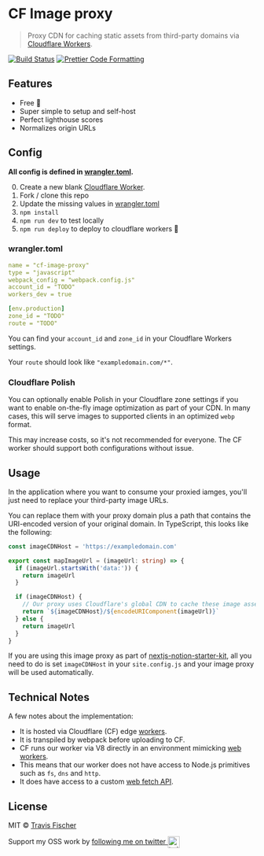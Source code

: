 # CF Image proxy

> Proxy CDN for caching static assets from third-party domains via [Cloudflare Workers](https://workers.cloudflare.com).

[![Build Status](https://github.com/transitive-bullshit/cf-image-proxy/actions/workflows/build.yml/badge.svg)](https://github.com/transitive-bullshit/cf-image-proxy/actions/workflows/build.yml) [![Prettier Code Formatting](https://img.shields.io/badge/code_style-prettier-brightgreen.svg)](https://prettier.io)

## Features

- Free 💪
- Super simple to setup and self-host
- Perfect lighthouse scores
- Normalizes origin URLs

## Config

**All config is defined in [wrangler.toml](./wrangler.toml).**

0. Create a new blank [Cloudflare Worker](https://workers.cloudflare.com).
1. Fork / clone this repo
2. Update the missing values in [wrangler.toml](./wrangler.toml)
3. `npm install`
4. `npm run dev` to test locally
5. `npm run deploy` to deploy to cloudflare workers 💪

### wrangler.toml

```yaml
name = "cf-image-proxy"
type = "javascript"
webpack_config = "webpack.config.js"
account_id = "TODO"
workers_dev = true

[env.production]
zone_id = "TODO"
route = "TODO"
```

You can find your `account_id` and `zone_id` in your Cloudflare Workers settings.

Your `route` should look like `"exampledomain.com/*"`.

### Cloudflare Polish

You can optionally enable Polish in your Cloudflare zone settings if you want to enable on-the-fly image optimization as part of your CDN. In many cases, this will serve images to supported clients in an optimized `webp` format.

This may increase costs, so it's not recommended for everyone. The CF worker should support both configurations without issue.

## Usage

In the application where you want to consume your proxied iamges, you'll just need to replace your third-party image URLs.

You can replace them with your proxy domain plus a path that contains the URI-encoded version of your original domain. In TypeScript, this looks like the following:

```ts
const imageCDNHost = 'https://exampledomain.com'

export const mapImageUrl = (imageUrl: string) => {
  if (imageUrl.startsWith('data:')) {
    return imageUrl
  }

  if (imageCDNHost) {
    // Our proxy uses Cloudflare's global CDN to cache these image assets
    return `${imageCDNHost}/${encodeURIComponent(imageUrl)}`
  } else {
    return imageUrl
  }
}
```

If you are using this image proxy as part of [nextjs-notion-starter-kit](https://github.com/transitive-bullshit/nextjs-notion-starter-kit), all you need to do is set `imageCDNHost` in your `site.config.js` and your image proxy will be used automatically.

## Technical Notes

A few notes about the implementation:

- It is hosted via Cloudflare (CF) edge [workers](https://workers.cloudflare.com).
- It is transpiled by webpack before uploading to CF.
- CF runs our worker via V8 directly in an environment mimicking [web workers](https://developer.mozilla.org/en-US/docs/Web/API/Web_Workers_API).
- This means that our worker does not have access to Node.js primitives such as `fs`, `dns` and `http`.
- It does have access to a custom [web fetch API](https://developer.mozilla.org/en-US/docs/Web/API/Fetch_API).

## License

MIT © [Travis Fischer](https://transitivebullsh.it)

Support my OSS work by <a href="https://twitter.com/transitive_bs">following me on twitter <img src="https://storage.googleapis.com/saasify-assets/twitter-logo.svg" alt="twitter" height="24px" align="center"></a>
